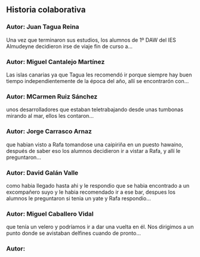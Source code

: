 ## Historia colaborativa

### Autor: Juan Tagua Reina
Una vez que terminaron sus estudios, los alumnos de 1º DAW del IES Almudeyne decidieron irse de viaje fin de curso a...

### Autor: Miguel Cantalejo Martínez
Las islas canarias ya que Tagua les recomendó ir porque siempre hay buen tiempo independientemente de la época del año, allí se encontrarón con...

### Autor: MCarmen Ruiz Sánchez
unos desarrolladores que estaban teletrabajando desde unas tumbonas mirando al mar, ellos les contaron...


### Autor: Jorge Carrasco Arnaz
que habian visto a Rafa tomandose una caipiriña en un puesto hawaino, después de saber eso los alumnos decidieron ir a vistar a Rafa, y allí le preguntaron...

### Autor: David Galán Valle
como habia llegado hasta ahi y le respondio que se habia encontrado a un excompañero suyo y le habia recomendado ir a ese bar, despues los alumnos le preguntaron si tenia un yate y Rafa respondio...

### Autor: Miguel Caballero Vidal
que tenía un velero y podríamos ir a dar una vuelta en él. Nos dirigimos a un punto donde se avistaban delfines cuando de pronto…

### Autor: 
